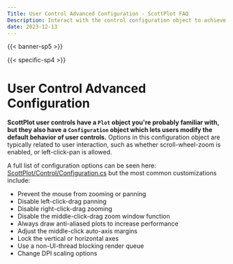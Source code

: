 ```yaml
---
Title: User Control Advanced Configuration - ScottPlot FAQ
Description: Interact with the control configuration object to achieve advanced customizations of user control style and behavior
date: 2023-12-13
---
```


{{< banner-sp5 >}}

{{< specific-sp4 >}}

# User Control Advanced Configuration

**ScottPlot user controls have a `Plot` object you're probably familiar with, but they also have a `Configuration` object which lets users modify the default behavior of user controls.** Options in this configuration object are typically related to user interaction, such as whether scroll-wheel-zoom is enabled, or left-click-pan is allowed.

A full list of configuration options can be seen here: [ScottPlot/Control/Configuration.cs](https://github.com/ScottPlot/ScottPlot/blob/main/src/ScottPlot4/ScottPlot/Control/Configuration.cs) but the most common customizations include:

* Prevent the mouse from zooming or panning
* Disable left-click-drag panning
* Disable right-click-drag zooming
* Disable the middle-click-drag zoom window function
* Always draw anti-aliased plots to increase performance
* Adjust the middle-click auto-axis margins
* Lock the vertical or horizontal axes
* Use a non-UI-thread blocking render queue
* Change DPI scaling options